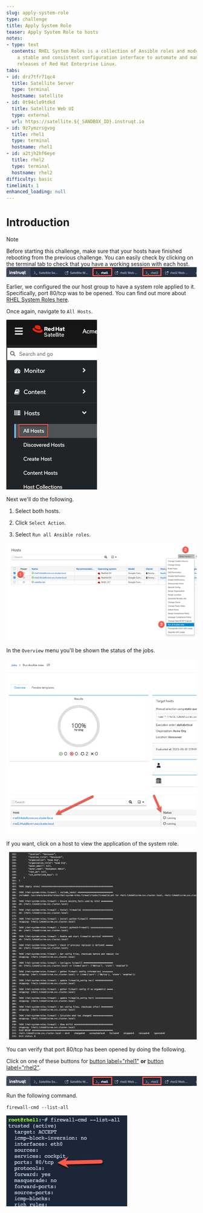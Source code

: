 ```yaml
---
slug: apply-system-role
type: challenge
title: Apply System Role
teaser: Apply System Role to hosts
notes:
- type: text
  contents: RHEL System Roles is a collection of Ansible roles and modules that provide
    a stable and consistent configuration interface to automate and manage multiple
    releases of Red Hat Enterprise Linux.
tabs:
- id: drz7tfr71qc4
  title: Satellite Server
  type: terminal
  hostname: satellite
- id: 0t94clo9tdkd
  title: Satellite Web UI
  type: external
  url: https://satellite.${_SANDBOX_ID}.instruqt.io
- id: 9z7ymzrsgvog
  title: rhel1
  type: terminal
  hostname: rhel1
- id: a2tjh2hf6eye
  title: rhel2
  type: terminal
  hostname: rhel2
difficulty: basic
timelimit: 1
enhanced_loading: null
---
```

Introduction
===
>[!NOTE]
>Before starting this challenge, make sure that your hosts have finished rebooting from the previous challenge. You can easily check by clicking on the terminal tab to check that you have a working session with each host. ![tabs](../assets/hosttab.png)

Earlier, we configured the our host group to have a system role applied to it. Specifically, port 80/tcp was to be opened. You can find out more about [RHEL System Roles here](https://access.redhat.com/articles/3050101).

Once again, navigate to `All Hosts`.

![all hosts](../assets/allhostsagain.png)

Next we'll do the following.

1) Select both hosts.

2) Click `Select Action`.

3) Select `Run all Ansible roles`.

![apply system roles](../assets/applysystemroles.png)

In the `Overview` menu you'll be shown the status of the jobs.

![system role](../assets/systemrolestatus.png)

If you want, click on a host to view the application of the system role.

![firewall stpes](../assets/firewallsteps.png)

You can verify that port 80/tcp has been opened by doing the following.

Click on one of these buttons for [button label="rhel1"](tab-2) **or** [button label="rhel2"](tab-4).

![host tab](../assets/hosttab.png)

Run the following command.

```bash,run
firewall-cmd --list-all
```

![fwcmd](../assets/firewallcmdoutput.png)
